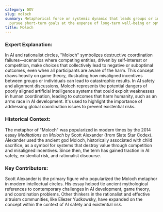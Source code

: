 ```yaml
---
category: GOV
slug: moloch
summary: Metaphorical force or systemic dynamic that leads groups or individuals to
  pursue short-term goals at the expense of long-term well-being or optimal outcomes.
title: Moloch
---
```


### **Expert Explanation:**
In AI and rationalist circles, "Moloch" symbolizes destructive coordination failures—scenarios where competing entities, driven by self-interest or competition, make choices that collectively lead to negative or suboptimal outcomes, even when all participants are aware of the harm. This concept draws heavily on game theory, illustrating how misaligned incentives between groups or individuals can lead to catastrophic results. In AI safety and alignment discussions, Moloch represents the potential dangers of poorly aligned artificial intelligence systems that could exploit weaknesses in human coordination, leading to outcomes that harm humanity, such as an arms race in AI development. It's used to highlight the importance of addressing global coordination issues to prevent existential risks.

### **Historical Context:**
The metaphor of "Moloch" was popularized in modern times by the 2014 essay _Meditations on Moloch_ by Scott Alexander (from Slate Star Codex). Alexander used the ancient god Moloch, historically associated with child sacrifice, as a symbol for systems that destroy value through competition and misaligned incentives. Since then, the term has gained traction in AI safety, existential risk, and rationalist discourse.

### **Key Contributors:**
Scott Alexander is the primary figure who popularized the Moloch metaphor in modern intellectual circles. His essay helped tie ancient mythological references to contemporary challenges in AI development, game theory, and coordination problems. Other thinkers in the rationalist and effective altruism communities, like Eliezer Yudkowsky, have expanded on the concept within the context of AI safety and existential risk.